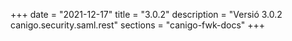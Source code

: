 +++
date        = "2021-12-17"
title       = "3.0.2"
description = "Versió 3.0.2 canigo.security.saml.rest"
sections    = "canigo-fwk-docs"
+++